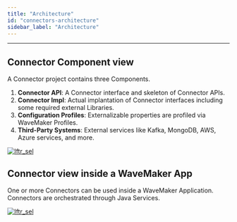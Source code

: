 ```yaml
---
title: "Architecture"
id: "connectors-architecture"
sidebar_label: "Architecture"
---
```

---

## Connector Component view

A Connector project contains three Components.

1. **Connector API**: A Connector interface and skeleton of Connector APIs.
2. **Connector Impl**: Actual implantation of Connector interfaces including some required external Libraries.
3. **Configuration Profiles**: Externalizable properties are profiled via WaveMaker Profiles.
4. **Third-Party Systems**: External services like Kafka, MongoDB, AWS, Azure services, and more.

[![lftr_sel](/learn/assets/connector/ConnectorArchitecture.png)](/learn/assets/connector/ConnectorArchitecture.png)

## Connector view inside a WaveMaker App

One or more Connectors can be used inside a WaveMaker Application.
Connectors are orchestrated through Java Services.

[![lftr_sel](/learn/assets/connector/ConnectorInsideApp.png)](/learn/assets/connector/ConnectorInsideApp.png)